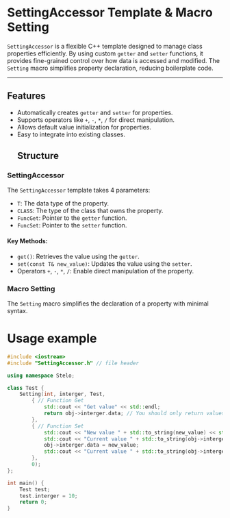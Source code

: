 # SettingAccessor Template & Macro Setting

`SettingAccessor` is a flexible C++ template designed to manage class properties efficiently. By using custom `getter` and `setter` functions, it provides fine-grained control over how data is accessed and modified. The `Setting` macro simplifies property declaration, reducing boilerplate code.

---

## Features
- Automatically creates `getter` and `setter` for properties.
- Supports operators like `+`, `-`, `*`, `/` for direct manipulation.
- Allows default value initialization for properties.
- Easy to integrate into existing classes.
  ## Structure

### SettingAccessor
The `SettingAccessor` template takes 4 parameters:
- `T`: The data type of the property.
- `CLASS`: The type of the class that owns the property.
- `FuncGet`: Pointer to the `getter` function.
- `FuncSet`: Pointer to the `setter` function.

#### Key Methods:
- `get()`: Retrieves the value using the `getter`.
- `set(const T& new_value)`: Updates the value using the `setter`.
- Operators `+`, `-`, `*`, `/`: Enable direct manipulation of the property.

### Macro Setting
The `Setting` macro simplifies the declaration of a property with minimal syntax.

# Usage example
``` c++
#include <iostream>
#include "SettingAccessor.h" // file header

using namespace Stelo;

class Test {
	Setting(int, interger, Test, 
		{ // Function Get
			std::cout << "Get value" << std::endl; 
			return obj->interger.data; // You should only return values ​​using direct access
		},
		{ // Function Set
			std::cout << "New value " + std::to_string(new_value) << std::endl;
			std::cout << "Current value " + std::to_string(obj->interger()) << std::endl;
			obj->interger.data = new_value;
			std::cout << "Current value " + std::to_string(obj->interger()) << std::endl;
		}, 
		0);
};

int main() {
	Test test;
	test.interger = 10;
	return 0;
}
```
